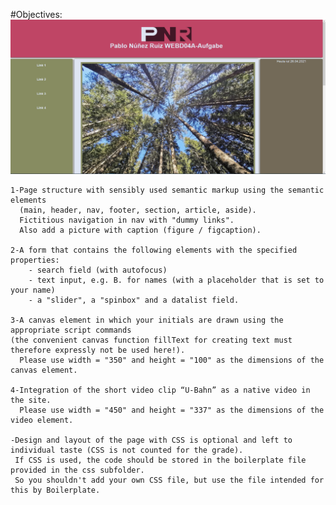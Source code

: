 #Objectives:
![Screenshot](screenshot.png)

    1-Page structure with sensibly used semantic markup using the semantic elements 
      (main, header, nav, footer, section, article, aside). 
      Fictitious navigation in nav with "dummy links". 
      Also add a picture with caption (figure / figcaption).

    2-A form that contains the following elements with the specified properties: 
        - search field (with autofocus)
        - text input, e.g. B. for names (with a placeholder that is set to your name) 
        - a "slider", a "spinbox" and a datalist field.

    3-A canvas element in which your initials are drawn using the appropriate script commands 
    (the convenient canvas function fillText for creating text must therefore expressly not be used here!). 
      Please use width = "350" and height = "100" as the dimensions of the canvas element.

    4-Integration of the short video clip “U-Bahn” as a native video in the site.   
      Please use width = "450" and height = "337" as the dimensions of the video element.

    -Design and layout of the page with CSS is optional and left to individual taste (CSS is not counted for the grade). 
     If CSS is used, the code should be stored in the boilerplate file provided in the css subfolder. 
     So you shouldn't add your own CSS file, but use the file intended for this by Boilerplate.